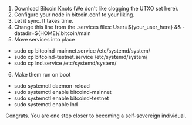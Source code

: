 1. Download Bitcoin Knots (We don't like clogging the UTXO set here).
2. Configure your node in bitcoin.conf to your liking.
3. Let it sync. It takes time.
4. Change this line from the .services files: User=${your_user_here} && -datadir=${HOME}/.bitcoin/main
5. Move services into place
- sudo cp bitcoind-mainnet.service /etc/systemd/system/
- sudo cp bitcoind-testnet.service /etc/systemd/system/
- sudo cp lnd.service /etc/systemd/system/
6. Make them run on boot
- sudo systemctl daemon-reload
- sudo systemctl enable bitcoind-mainnet
- sudo systemctl enable bitcoind-testnet
- sudo systemctl enable lnd

Congrats. You are one step closer to becoming a self-sovereign individual.
